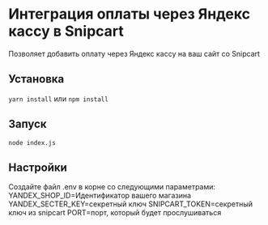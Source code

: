 # Интеграция оплаты через Яндекс кассу в Snipcart

Позволяет добавить оплату через Яндекс кассу на ваш сайт со Snipcart

## Установка
`yarn install`
или
`npm install` 

## Запуск

`node index.js`

## Настройки
Создайте файл .env в корне со следующими параметрами:
YANDEX_SHOP_ID=Идентификатор вашего магазина
YANDEX_SECTER_KEY=секретный ключ
SNIPCART_TOKEN=секретный ключ из snipcart
PORT=порт, который будет прослушиваться
